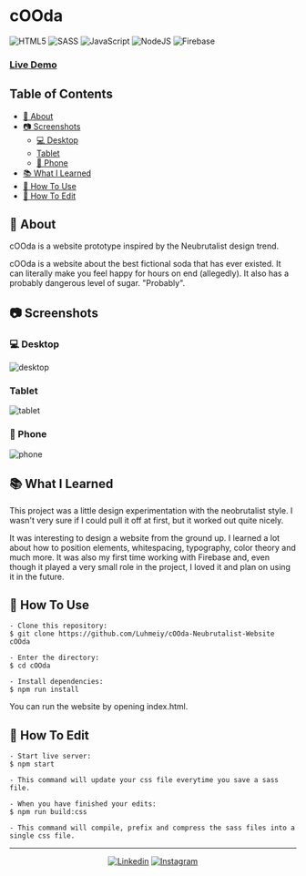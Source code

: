 # cOOda

![HTML5](https://img.shields.io/badge/html5-%23E34F26.svg?style=for-the-badge&logo=html5&logoColor=white)
![SASS](https://img.shields.io/badge/SASS-hotpink.svg?style=for-the-badge&logo=SASS&logoColor=white)
![JavaScript](https://img.shields.io/badge/javascript-%23323330.svg?style=for-the-badge&logo=javascript&logoColor=%23F7DF1E)
![NodeJS](https://img.shields.io/badge/node.js-6DA55F?style=for-the-badge&logo=node.js&logoColor=white)
![Firebase](https://img.shields.io/badge/Firebase-039BE5?style=for-the-badge&logo=Firebase&logoColor=white)

### [Live Demo](https://luhmeiy.github.io/cOOda-Neubrutalist-Website/)

## Table of Contents

- [📑 About](#-about)
- [📷 Screenshots](#-screenshots)
    - [💻 Desktop](#-desktop)
    - [Tablet](#tablet)
    - [📱 Phone](#-phone)
- [📚 What I Learned](#-what-i-learned)
- [🤔 How To Use](#-how-to-use)
- [📝 How To Edit](#-how-to-edit)

## 📑 About

cOOda is a website prototype inspired by the Neubrutalist design trend.

cOOda is a website about the best fictional soda that has ever existed. It can literally make you feel happy for hours on end (allegedly). It also has a probably dangerous level of sugar. "Probably".

## 📷 Screenshots

### 💻 Desktop
![desktop](./img/screenshots/desktop.png)

### Tablet
![tablet](./img/screenshots/tablet.png)

### 📱 Phone
![phone](./img/screenshots/phone.png)

## 📚 What I Learned

This project was a little design experimentation with the neobrutalist style. I wasn't very sure if I could pull it off at first, but it worked out quite nicely.

It was interesting to design a website from the ground up. I learned a lot about how to position elements, whitespacing, typography, color theory and much more. It was also my first time working with Firebase and, even though it played a very small role in the project, I loved it and plan on using it in the future.

## 🤔 How To Use
```
- Clone this repository:
$ git clone https://github.com/Luhmeiy/cOOda-Neubrutalist-Website cOOda

- Enter the directory:
$ cd cOOda

- Install dependencies:
$ npm run install
```

You can run the website by opening index.html.

## 📝 How To Edit
```
- Start live server:
$ npm start

- This command will update your css file everytime you save a sass file.

- When you have finished your edits:
$ npm run build:css

- This command will compile, prefix and compress the sass files into a single css file.
```

---

<div align="center">

[![Linkedin](https://img.shields.io/badge/LinkedIn-0077B5?style=for-the-badge&logo=linkedin&logoColor=white)](https://www.linkedin.com/in/luhmeiy/)
[![Instagram](https://img.shields.io/badge/Instagram-E4405F?style=for-the-badge&logo=instagram&logoColor=white)](https://instagram.com/luhmeiy)

</div>
